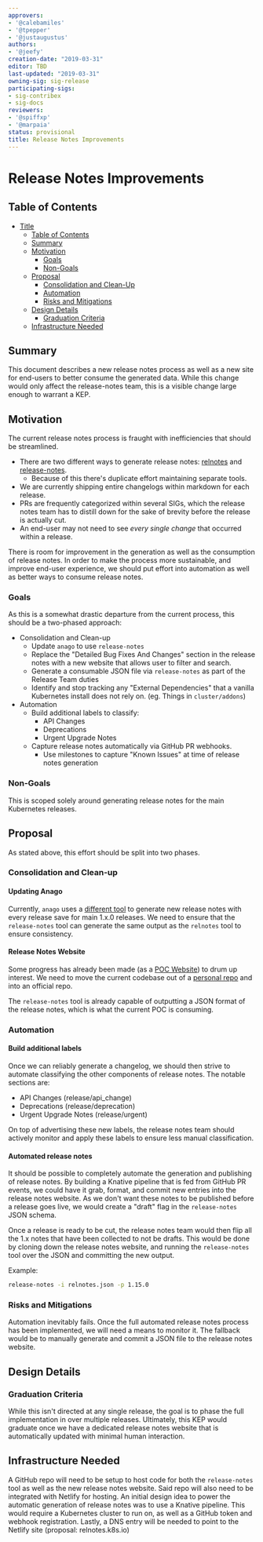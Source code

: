 ```yaml
---
approvers:
- '@calebamiles'
- '@tpepper'
- '@justaugustus'
authors:
- '@jeefy'
creation-date: "2019-03-31"
editor: TBD
last-updated: "2019-03-31"
owning-sig: sig-release
participating-sigs:
- sig-contribex
- sig-docs
reviewers:
- '@spiffxp'
- '@marpaia'
status: provisional
title: Release Notes Improvements
---
```

# Release Notes Improvements

## Table of Contents

- [Title](#title)
  - [Table of Contents](#table-of-contents)
  - [Summary](#summary)
  - [Motivation](#motivation)
    - [Goals](#goals)
    - [Non-Goals](#non-goals)
  - [Proposal](#proposal)
    - [Consolidation and Clean-Up](#consolidation-and-clean-up)
    - [Automation](#automation)
    - [Risks and Mitigations](#risks-and-mitigations)
  - [Design Details](#design-details)
    - [Graduation Criteria](#graduation-criteria)
  - [Infrastructure Needed](#infrastructure-needed)

## Summary

This document describes a new release notes process as well as a new site for end-users to
better consume the generated data. While this change would only affect the release-notes
team, this is a visible change large enough to warrant a KEP.

## Motivation

The current release notes process is fraught with inefficiencies that should be streamlined.

- There are two different ways to generate release notes:
[relnotes](https://github.com/kubernetes/release/blob/master/relnotes) and
[release-notes](https://github.com/kubernetes/release/tree/master/cmd/release-notes).
  - Because of this there's duplicate effort maintaining separate tools.
- We are currently shipping entire changelogs within markdown for each release.
- PRs are frequently categorized within several SIGs, which the release notes team has to
  distill down for the sake of brevity before the release is actually cut.
- An end-user may not need to see _every single change_ that occurred within a release.

There is room for improvement in the generation as well as the consumption of release notes.
In order to make the process more sustainable, and improve end-user experience, we should put
effort into automation as well as better ways to consume release notes.

### Goals

As this is a somewhat drastic departure from the current process, this should be a two-phased
approach:

- Consolidation and Clean-up
  - Update `anago` to use `release-notes`
  - Replace the "Detailed Bug Fixes And Changes" section in the release notes with a new
    website that allows user to filter and search.
  - Generate a consumable JSON file via `release-notes` as part of the Release Team duties
  - Identify and stop tracking any "External Dependencies" that a vanilla Kubernetes install
    does not rely on. (eg. Things in `cluster/addons`)
- Automation
  - Build additional labels to classify:
    - API Changes
    - Deprecations
    - Urgent Upgrade Notes
  - Capture release notes automatically via GitHub PR webhooks.
    - Use milestones to capture "Known Issues" at time of release notes generation

### Non-Goals

This is scoped solely around generating release notes for the main Kubernetes releases.

## Proposal

As stated above, this effort should be split into two phases.

### Consolidation and Clean-up

#### Updating Anago

Currently, `anago` uses a 
[different tool](https://github.com/kubernetes/release/blob/master/relnotes) to generate new
release notes with every release save for main 1.x.0 releases. We need to ensure that the
`release-notes` tool can generate the same output as the `relnotes` tool to ensure consistency.

#### Release Notes Website

Some progress has already been made (as a [POC Website](https://k8s-relnotes.netlify.com/)) to
drum up interest. We need to move the current codebase out of a
[personal repo](https://github.com/jeefy/relnotes) and into an official repo.

The `release-notes` tool is already capable of outputting a JSON format of the release notes,
which is what the current POC is consuming.

### Automation

#### Build additional labels

Once we can reliably generate a changelog, we should then strive to automate classifying the other
components of release notes. The notable sections are:

- API Changes (release/api_change)
- Deprecations (release/deprecation)
- Urgent Upgrade Notes (release/urgent)

On top of advertising these new labels, the release notes team should actively monitor and apply
these labels to ensure less manual classification.

#### Automated release notes

It should be possible to completely automate the generation and publishing of release notes. By
building a Knative pipeline that is fed from GitHub PR events, we could have it grab, format,
and commit new entries into the release notes website. As we don't want these notes to be
published before a release goes live, we would create a "draft" flag in the `release-notes` JSON
schema.

Once a release is ready to be cut, the release notes team would then flip all the 1.x notes that
have been collected to not be drafts. This would be done by cloning down the release notes
website, and running the `release-notes` tool over the JSON and committing the new output.

Example:

```bash
release-notes -i relnotes.json -p 1.15.0
```

### Risks and Mitigations

Automation inevitably fails. Once the full automated release notes process has been implemented,
we will need a means to monitor it. The fallback would be to manually generate and commit a JSON
file to the release notes website.

## Design Details

### Graduation Criteria

While this isn't directed at any single release, the goal is to phase the full implementation in
over multiple releases. Ultimately, this KEP would graduate once we have a dedicated release notes
website that is automatically updated with minimal human interaction.

## Infrastructure Needed

A GitHub repo will need to be setup to host code for both the `release-notes` tool as well as the
new release notes website. Said repo will also need to be integrated with Netlify for hosting. An
initial design idea to power the automatic generation of release notes was to use a Knative pipeline.
This would require a Kubernetes cluster to run on, as well as a GitHub token and webhook registration.
Lastly, a DNS entry will be needed to point to the Netlify site (proposal: relnotes.k8s.io)
